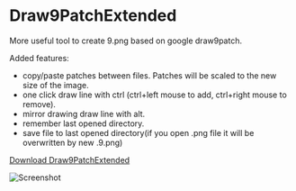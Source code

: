 # Draw9PatchExtended

More useful tool to create 9.png based on google draw9patch.


Added features:
- copy/paste patches between files. Patches will be scaled to the new size of the image.
- one click draw line with ctrl (ctrl+left mouse to add, ctrl+right mouse to remove).
- mirror drawing draw line with alt.
- remember last opened directory.
- save file to last opened directory(if you open .png file it will be overwritten by new .9.png)


[Download Draw9PatchExtended](https://raw.github.com/jlimek/Draw9PatchExtended/master/Draw9PatchExtended_1.0.jar)


![Screenshot][1]


[1]: https://raw.github.com/jlimek/Draw9PatchExtended/master/Draw9PatchExtended.png
